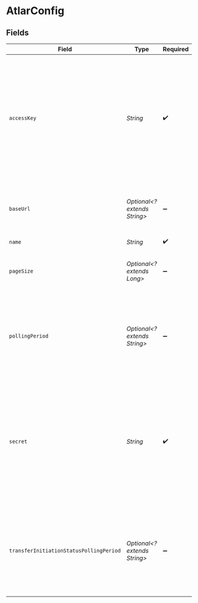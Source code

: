# AtlarConfig


## Fields

| Field                                                                                                                                                         | Type                                                                                                                                                          | Required                                                                                                                                                      | Description                                                                                                                                                   | Example                                                                                                                                                       |
| ------------------------------------------------------------------------------------------------------------------------------------------------------------- | ------------------------------------------------------------------------------------------------------------------------------------------------------------- | ------------------------------------------------------------------------------------------------------------------------------------------------------------- | ------------------------------------------------------------------------------------------------------------------------------------------------------------- | ------------------------------------------------------------------------------------------------------------------------------------------------------------- |
| `accessKey`                                                                                                                                                   | *String*                                                                                                                                                      | :heavy_check_mark:                                                                                                                                            | The access key used by the connector for authorizing requests to the Atlar API.<br/>You can obtain it along with the associated secret from the Atlar dashboard.<br/> | XXX                                                                                                                                                           |
| `baseUrl`                                                                                                                                                     | *Optional<? extends String>*                                                                                                                                  | :heavy_minus_sign:                                                                                                                                            | The base URL the client uses for making requests towards the Atlar API.<br/>                                                                                  | https://api.example.com                                                                                                                                       |
| `name`                                                                                                                                                        | *String*                                                                                                                                                      | :heavy_check_mark:                                                                                                                                            | N/A                                                                                                                                                           | My Atlar Account                                                                                                                                              |
| `pageSize`                                                                                                                                                    | *Optional<? extends Long>*                                                                                                                                    | :heavy_minus_sign:                                                                                                                                            | Number of items to fetch when querying paginated APIs.<br/>                                                                                                   | 50                                                                                                                                                            |
| `pollingPeriod`                                                                                                                                               | *Optional<? extends String>*                                                                                                                                  | :heavy_minus_sign:                                                                                                                                            | The frequency at which the connector tries to fetch new Transaction objects from the Atlar API.<br/>                                                          | 60s                                                                                                                                                           |
| `secret`                                                                                                                                                      | *String*                                                                                                                                                      | :heavy_check_mark:                                                                                                                                            | The secret used by the connector for authorizing requests to the Atlar API.<br/>You can obtain it along with the associated access key from the Atlar dashboard.<br/> | XXX                                                                                                                                                           |
| `transferInitiationStatusPollingPeriod`                                                                                                                       | *Optional<? extends String>*                                                                                                                                  | :heavy_minus_sign:                                                                                                                                            | The frequency at which the connector tries to fetch the status of payment initiations from the Atlar API.<br/>                                                | 60s                                                                                                                                                           |